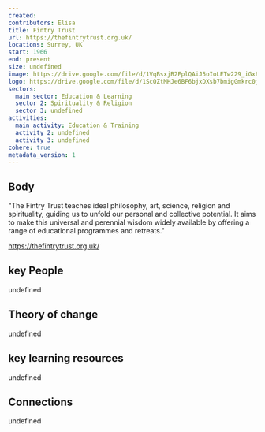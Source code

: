 ```yaml
---
created:
contributors: Elisa
title: Fintry Trust
url: https://thefintrytrust.org.uk/
locations: Surrey, UK
start: 1966
end: present
size: undefined
image: https://drive.google.com/file/d/1VqBsxjB2FplQAiJ5oIoLETw229_iGxEr/view?usp=drive_link
logo: https://drive.google.com/file/d/1ScQZtMHJe6BF6bjxDXsb7bmigGmkrc0j/view?usp=drive_link
sectors:
  main sector: Education & Learning
  sector 2: Spirituality & Religion
  sector 3: undefined
activities: 
  main activity: Education & Training
  activity 2: undefined
  activity 3: undefined
cohere: true
metadata_version: 1
---
```



## Body

"The Fintry Trust teaches ideal philosophy, art, science, religion and spirituality, guiding us to unfold our personal and collective potential. It aims to make this universal and perennial wisdom widely available by offering a range of educational programmes and retreats."

https://thefintrytrust.org.uk/

## key People

undefined

## Theory of change

undefined

## key learning resources

undefined

## Connections

undefined

